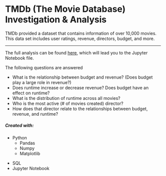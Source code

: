 <h1> TMDb (The Movie Database) Investigation & Analysis </h1>
<p>TMDb provided a dataset that contains information of over 10,000 movies. This data set includes user ratings, revenue, directors, budget, and more. </p>
<hr>

The full analysis can be found [here](https://github.com/Aphromatic/TMDb-The-Movie-Database-Analysis/blob/master/Investigation%20%26%20Analysis%20of%20TMDb%20(The%20Movie%20Database).ipynb), which will lead you to the Jupyter Notebook file.

<p>The following questions are answered</p>
<ul>
<li>What is the relationship between budget and revenue? (Does budget play a large role in revenue?)</li>
 <li>Does runtime increase or decrease revenue? Does budget have an effect on runtime?</li>
 <li>What is the distribution of runtime across all movies?</li>
 <li>Who is the most active (# of movies created) director?</li>
 <li>How does that director relate to the relationships between budget, revenue, and runtime?</li>
</ul>


<h5>Created with:</h5>
<ul>
    <li>Python
        <ul>
            <li>Pandas</li>
            <li>Numpy</li>
            <li>Matplotlib</li>
        </ul>   
    </li>
</ul>
<ul>
    <li>SQL</li>
     <li>Jupyter Notebook</li>
</ul>


